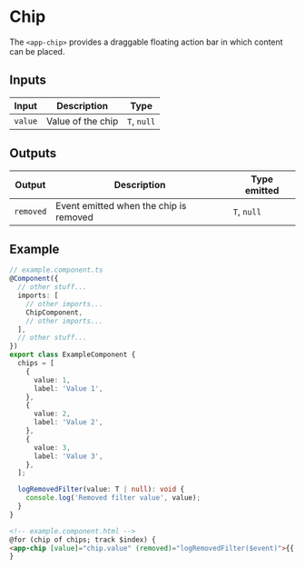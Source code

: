 # Chip

The `<app-chip>` provides a draggable floating action bar in which content can be placed.

## Inputs

| Input   | Description       | Type        |
| ------- | ----------------- | ----------- |
| `value` | Value of the chip | `T`, `null` |

## Outputs

| Output    | Description                            | Type emitted |
| --------- | -------------------------------------- | ------------ |
| `removed` | Event emitted when the chip is removed | `T`, `null`  |

## Example

```typescript
// example.component.ts
@Component({
  // other stuff...
  imports: [
    // other imports...
    ChipComponent,
    // other imports...
  ],
  // other stuff...
})
export class ExampleComponent {
  chips = [
    {
      value: 1,
      label: 'Value 1',
    },
    {
      value: 2,
      label: 'Value 2',
    },
    {
      value: 3,
      label: 'Value 3',
    },
  ];

  logRemovedFilter(value: T | null): void {
    console.log('Removed filter value', value);
  }
}
```

```html
<!-- example.component.html -->
@for (chip of chips; track $index) {
<app-chip [value]="chip.value" (removed)="logRemovedFilter($event)">{{ chip.label }}</app-chip>
}
```
